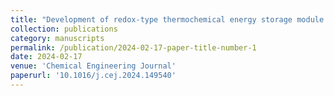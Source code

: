 ```yaml
---
title: "Development of redox-type thermochemical energy storage module: A support-free porous foam made of CuMn2O4/CuMnO2 redox couple"
collection: publications
category: manuscripts
permalink: /publication/2024-02-17-paper-title-number-1
date: 2024-02-17
venue: 'Chemical Engineering Journal'
paperurl: '10.1016/j.cej.2024.149540'
---
```

